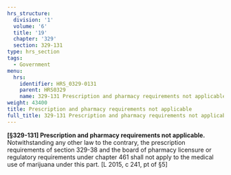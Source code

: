 ```yaml
---
hrs_structure:
  division: '1'
  volume: '6'
  title: '19'
  chapter: '329'
  section: 329-131
type: hrs_section
tags:
  - Government
menu:
  hrs:
    identifier: HRS_0329-0131
    parent: HRS0329
    name: 329-131 Prescription and pharmacy requirements not applicable
weight: 43400
title: Prescription and pharmacy requirements not applicable
full_title: 329-131 Prescription and pharmacy requirements not applicable
---
```

**[§329-131] Prescription and pharmacy requirements not applicable.** Notwithstanding any other law to the contrary, the prescription requirements of section 329-38 and the board of pharmacy licensure or regulatory requirements under chapter 461 shall not apply to the medical use of marijuana under this part. [L 2015, c 241, pt of §5]